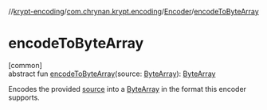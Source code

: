 //[krypt-encoding](../../../index.md)/[com.chrynan.krypt.encoding](../index.md)/[Encoder](index.md)/[encodeToByteArray](encode-to-byte-array.md)

# encodeToByteArray

[common]\
abstract fun [encodeToByteArray](encode-to-byte-array.md)(source: [ByteArray](https://kotlinlang.org/api/latest/jvm/stdlib/kotlin/-byte-array/index.html)): [ByteArray](https://kotlinlang.org/api/latest/jvm/stdlib/kotlin/-byte-array/index.html)

Encodes the provided [source](encode-to-byte-array.md) into a [ByteArray](https://kotlinlang.org/api/latest/jvm/stdlib/kotlin/-byte-array/index.html) in the format this encoder supports.
